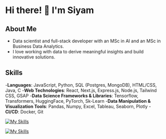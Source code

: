 # Hi there! 👋 I'm Siyam

## About Me
- Data scientist and full-stack developer with an MSc in AI and an MSc in Business Data Analytics.
- I love working with data to derive meaningful insights and build innovative solutions.

## Skills
-**Languages**: JavaScript, Python, SQL (Postgres, MongoDB), HTML/CSS, Java, C
-**Web Technologies**: React, Next.js, Express.js, Node.js, Tailwind CSS, GSAP
-**Data Science Frameworks & Libraries**: Tensorflow, Transformers, HuggingFace, PyTorch, Sk-Learn
-**Data Manipulation & Visualization Tools**: Pandas, Numpy, Excel, Tableau, Seaborn, Plotly
-**CI/CD**: Docker, Git

[![My Skills](https://skillicons.dev/icons?i=py,tensorflow,pytorch,a,js,express,mongo,postman,b,ts,react,next,tailwindcss,html,css)](https://skillicons.dev)

[![My Skills](https://skillicons.dev/icons?i=java,c,postgres,a,docker,git)](https://skillicons.dev)


